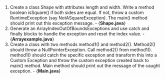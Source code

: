 
1. Create a class Shape with attributes length and width. Write a method boolean isSquare() if both sides are equal. If not, throw a custom RuntimeException (say NotASquareException). The main() method should print out this exception message. - {**Shape.java**}
2. Generate an ArrayIndexOutOfBoundsExceptions and use catch and finally blocks to handle the exception and reset the index value. - {**Arrayexample.java**}    
3. Create a class with two methods method1() and method2(). Method2() should throw a NullPointerException. Call method2() from method1(). method1() should catch the specific exception and transform this into a Custom Exception and throw the custom exception created back to main() method. Main method should print out the message of the caught exception. - {**Main.java**}
